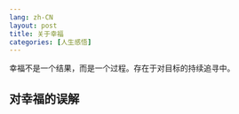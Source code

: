 ```yaml
---
lang: zh-CN
layout: post
title: 关于幸福
categories: [人生感悟]
---
```


幸福不是一个结果，而是一个过程。存在于对目标的持续追寻中。
<!--more-->

## 对幸福的误解
